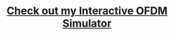 <div align="center">

# [Check out my Interactive OFDM Simulator](https://verilogger.github.io/Interactive-OFDM-simulator/)

</div>
